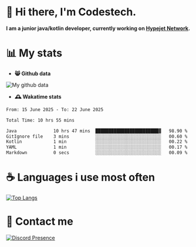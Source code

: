 # 👋 Hi there, I'm Codestech.
**I am a junior java/kotlin developer, currently working on [Hypejet Network](https://github.com/Hypejet).**

# 📊 My stats
- **😸 Github data**

![My github data](https://github-readme-stats.vercel.app/api?username=Codestech1&count_private=true&include_all_commits=true&theme=codeSTACKr)

- **🕰️ Wakatime stats**
<!--START_SECTION:waka-->

```txt
From: 15 June 2025 - To: 22 June 2025

Total Time: 10 hrs 55 mins

Java              10 hrs 47 mins  ████████████████████████▓   98.90 %
GitIgnore file    3 mins          ░░░░░░░░░░░░░░░░░░░░░░░░░   00.60 %
Kotlin            1 min           ░░░░░░░░░░░░░░░░░░░░░░░░░   00.22 %
YAML              1 min           ░░░░░░░░░░░░░░░░░░░░░░░░░   00.17 %
Markdown          0 secs          ░░░░░░░░░░░░░░░░░░░░░░░░░   00.09 %
```

<!--END_SECTION:waka-->

# ☕ Languages i use most often
[![Top Langs](https://github-readme-stats.vercel.app/api/top-langs/?username=Codestech1&layout=compact&langs_count=8&exclude_repo=window5000.github.io&theme=codeSTACKr)](https://github.com/anuraghazra/github-readme-stats)

# 💬 Contact me
[![Discord Presence](https://lanyard.cnrad.dev/api/650718742157852740)](https://discord.com/users/650718742157852740)
</br>
